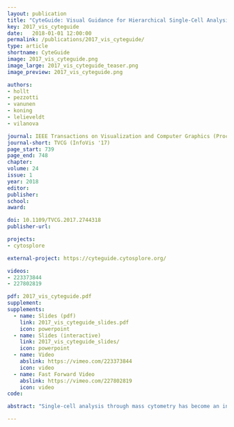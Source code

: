 ```yaml
---
layout: publication
title: "CyteGuide: Visual Guidance for Hierarchical Single-Cell Analysis"
key: 2017_vis_cyteguide
date:   2018-01-01 12:00:00
permalink: /publications/2017_vis_cyteguide/
type: article
shortname: CyteGuide
image: 2017_vis_cyteguide.png
image_large: 2017_vis_cyteguide_teaser.png
image_preview: 2017_vis_cyteguide.png

authors:
- hollt
- pezzotti
- vanunen
- koning
- lelieveldt
- vilanova

journal: IEEE Transactions on Visualization and Computer Graphics (Proceedings of IEEE InfoVis 2017)
journal-short: TVCG (InfoVis '17)
page_start: 739
page_end: 748
chapter:
volume: 24
issue: 1
year: 2018
editor:
publisher:
school:
award:

doi: 10.1109/TVCG.2017.2744318
publisher-url:

projects:
- cytosplore

external-project: https://cyteguide.cytosplore.org/

videos:
- 223373844
- 227802819

pdf: 2017_vis_cyteguide.pdf
supplement:
supplements:
  - name: Slides (pdf)
    link: 2017_vis_cyteguide_slides.pdf
    icon: powerpoint
  - name: Slides (interactive)
    link: 2017_vis_cyteguide_slides/
    icon: powerpoint
  - name: Video
    abslink: https://vimeo.com/223373844
    icon: video
  - name: Fast Forward Video
    abslink: https://vimeo.com/227802819
    icon: video
code:

abstract: "Single-cell analysis through mass cytometry has become an increasingly important tool for immunologists to study the immune system in health and disease. Mass cytometry creates a high-dimensional description vector for single cells by time-of-flight measurement. Recently, t-Distributed Stochastic Neighborhood Embedding (t-SNE) has emerged as one of the state-of-the-art techniques for the visualization and exploration of single-cell data. Ever increasing amounts of data lead to the adoption of Hierarchical Stochastic Neighborhood Embedding (HSNE), enabling the hierarchical representation of the data. Here, the hierarchy is explored selectively by the analyst, who can request more and more detail in areas of interest. Such hierarchies are usually explored by visualizing disconnected plots of selections in different levels of the hierarchy. This poses problems for navigation, by imposing a high cognitive load on the analyst. In this work, we present an interactive summary-visualization to tackle this problem. CyteGuide guides the analyst through the exploration of hierarchically represented single-cell data, and provides a complete overview of the current state of the analysis. We conducted a two-phase user study with domain experts that use HSNE for data exploration. We first studied their problems with their current workflow using HSNE and the requirements to ease this workflow in a field study. These requirements have been the basis for our visual design. In the second phase, we verified our proposed solution in a user evaluation."

---
```

